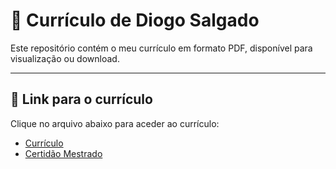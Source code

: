 # 📄 Currículo de Diogo Salgado 

Este repositório contém o meu currículo em formato PDF, disponível para visualização ou download.   

---

## 🚀 Link para o currículo

Clique no arquivo abaixo para aceder ao currículo:

- [Currículo](./Resume_DiogoSalgado.pdf)
- [Certidão Mestrado](./Master's_degree_certificate.PDF)
